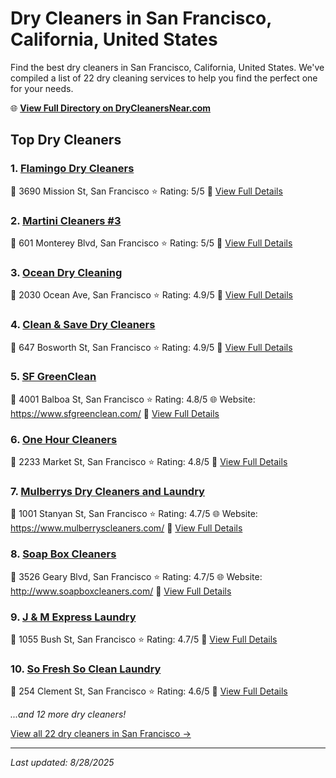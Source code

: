 # Dry Cleaners in San Francisco, California, United States

Find the best dry cleaners in San Francisco, California, United States. We've compiled a list of 22 dry cleaning services to help you find the perfect one for your needs.

🌐 **[View Full Directory on DryCleanersNear.com](https://drycleanersnear.com/city/US/California/San%20Francisco)**

## Top Dry Cleaners

### 1. [Flamingo Dry Cleaners](https://drycleanersnear.com/dryCleaner/689d43b6756b71cad101f319/flamingo-dry-cleaners)
📍 3690 Mission St, San Francisco
⭐ Rating: 5/5
🔗 [View Full Details](https://drycleanersnear.com/dryCleaner/689d43b6756b71cad101f319/flamingo-dry-cleaners)

### 2. [Martini Cleaners #3](https://drycleanersnear.com/dryCleaner/689d43c0756b71cad101f360/martini-cleaners-3)
📍 601 Monterey Blvd, San Francisco
⭐ Rating: 5/5
🔗 [View Full Details](https://drycleanersnear.com/dryCleaner/689d43c0756b71cad101f360/martini-cleaners-3)

### 3. [Ocean Dry Cleaning](https://drycleanersnear.com/dryCleaner/689d433a756b71cad101eed7/ocean-dry-cleaning)
📍 2030 Ocean Ave, San Francisco
⭐ Rating: 4.9/5
🔗 [View Full Details](https://drycleanersnear.com/dryCleaner/689d433a756b71cad101eed7/ocean-dry-cleaning)

### 4. [Clean & Save Dry Cleaners](https://drycleanersnear.com/dryCleaner/689d43d9756b71cad101f41e/clean-save-dry-cleaners)
📍 647 Bosworth St, San Francisco
⭐ Rating: 4.9/5
🔗 [View Full Details](https://drycleanersnear.com/dryCleaner/689d43d9756b71cad101f41e/clean-save-dry-cleaners)

### 5. [SF GreenClean](https://drycleanersnear.com/dryCleaner/689d4346756b71cad101efc6/sf-greenclean)
📍 4001 Balboa St, San Francisco
⭐ Rating: 4.8/5
🌐 Website: https://www.sfgreenclean.com/
🔗 [View Full Details](https://drycleanersnear.com/dryCleaner/689d4346756b71cad101efc6/sf-greenclean)

### 6. [One Hour Cleaners](https://drycleanersnear.com/dryCleaner/689d437c756b71cad101f160/one-hour-cleaners)
📍 2233 Market St, San Francisco
⭐ Rating: 4.8/5
🔗 [View Full Details](https://drycleanersnear.com/dryCleaner/689d437c756b71cad101f160/one-hour-cleaners)

### 7. [Mulberrys Dry Cleaners and Laundry](https://drycleanersnear.com/dryCleaner/689d433d756b71cad101ef3a/mulberrys-dry-cleaners-and-laundry)
📍 1001 Stanyan St, San Francisco
⭐ Rating: 4.7/5
🌐 Website: https://www.mulberryscleaners.com/
🔗 [View Full Details](https://drycleanersnear.com/dryCleaner/689d433d756b71cad101ef3a/mulberrys-dry-cleaners-and-laundry)

### 8. [Soap Box Cleaners](https://drycleanersnear.com/dryCleaner/689d438d756b71cad101f1dc/soap-box-cleaners)
📍 3526 Geary Blvd, San Francisco
⭐ Rating: 4.7/5
🌐 Website: http://www.soapboxcleaners.com/
🔗 [View Full Details](https://drycleanersnear.com/dryCleaner/689d438d756b71cad101f1dc/soap-box-cleaners)

### 9. [J & M Express Laundry](https://drycleanersnear.com/dryCleaner/689d439e756b71cad101f25a/j-m-express-laundry)
📍 1055 Bush St, San Francisco
⭐ Rating: 4.7/5
🔗 [View Full Details](https://drycleanersnear.com/dryCleaner/689d439e756b71cad101f25a/j-m-express-laundry)

### 10. [So Fresh So Clean Laundry](https://drycleanersnear.com/dryCleaner/689d4334756b71cad101ee1d/so-fresh-so-clean-laundry)
📍 254 Clement St, San Francisco
⭐ Rating: 4.6/5
🔗 [View Full Details](https://drycleanersnear.com/dryCleaner/689d4334756b71cad101ee1d/so-fresh-so-clean-laundry)


*...and 12 more dry cleaners!*

[View all 22 dry cleaners in San Francisco →](https://drycleanersnear.com/city/US/California/San%20Francisco)

---

*Last updated: 8/28/2025*
